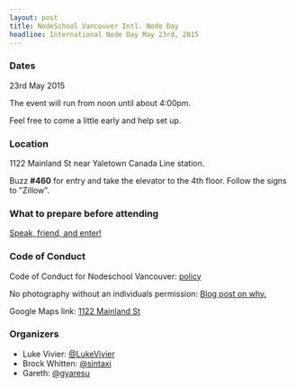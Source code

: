 ```yaml
---
layout: post
title: NodeSchool Vancouver Intl. Node Day
headline: International Node Day May 23rd, 2015
---
```


### Dates

23rd May 2015

The event will run from noon until about 4:00pm.

Feel free to come a little early and help set up.

### Location

1122 Mainland St near Yaletown Canada Line station.

Buzz **#460** for entry and take the elevator to the 4th floor. Follow the signs to "Zillow".

### What to prepare before attending

[Speak, friend, and enter!](https://gist.github.com/gyaresu/1848acc320e4c441d995)

### Code of Conduct

Code of Conduct for Nodeschool Vancouver: [policy](../code-of-conduct)

No photography without an individuals permission: [Blog post on why.](https://adainitiative.org/2013/07/another-way-to-attract-women-to-conferences-photography-policies/)

Google Maps link: [1122 Mainland St](https://www.google.ca/maps/place/1122+Mainland+St,+Vancouver,+BC+V6B+5L1/@49.2752371,-123.1208496,17z/data=!3m1!4b1!4m2!3m1!1s0x548673d6fe9b862f:0x46c6e2ce937f8b89?hl=en)

### Organizers

* Luke Vivier:    [@LukeVivier](https://twitter.com/LukeVivier)
* Brock Whitten:  [@sintaxi](https://twitter.com/sintaxi)
* Gareth:         [@gyaresu](http://twitter.com/gyaresu)